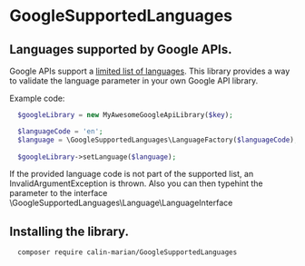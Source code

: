 # GoogleSupportedLanguages

## Languages supported by Google APIs.

Google APIs support a [limited list of languages](https://developers.google.com/maps/faq#languagesupport). This library provides a way to validate the language parameter in your own Google API library.

Example code:
```php
  $googleLibrary = new MyAwesomeGoogleApiLibrary($key);

  $languageCode = 'en';
  $language = \GoogleSupportedLanguages\LanguageFactory($languageCode);
  
  $googleLibrary->setLanguage($language);
```

If the provided language code is not part of the supported list, an InvalidArgumentException is thrown.
Also you can then typehint the parameter to the interface \GoogleSupportedLanguages\Language\LanguageInterface

## Installing the library.
```shell
  composer require calin-marian/GoogleSupportedLanguages
```
